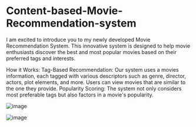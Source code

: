 # Content-based-Movie-Recommendation-system
I am excited to introduce you to my newly developed Movie Recommendation System. This innovative system is designed to help movie enthusiasts discover the best and most popular movies based on their preferred tags and interests.

How it Works:
Tag-Based Recommendation: Our system uses a movies information, each tagged with various descriptors such as genre, director, actors, plot elements, and more. Users can view movies that are similar to the one they provide.
Popularity Scoring: The system not only considers most preferable tags but also factors in a movie's popularity. 

![image](https://github.com/Aakash2003jain/Content-based-Movie-Recommendation-system/assets/102961260/19cea862-8f9f-4f12-8df8-518dd9cd3a6d)

![image](https://github.com/Aakash2003jain/Content-based-Movie-Recommendation-system/assets/102961260/44897070-a1c1-4b17-853c-43396366f68e)

